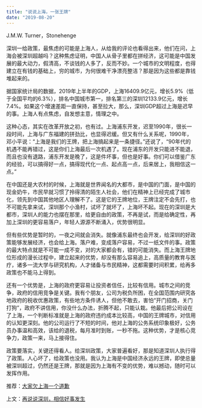 ```yaml
---
title: "说说上海，一张王牌"
date: "2019-08-20"
---
```


J.M.W. Turner，Stonehenge 

  

深圳一给政策，最焦虑的可能是上海人，从给我的评论也看得出来，他们在问，上海会被深圳超越吗？这种焦虑证明，中国人从骨子里都在拼经济，这可能是中国发展的最大动力，假清高，不谈钱的人多了，反而不妙。一个城市的文明程度，也得建立在有钱的基础上，穷的城市，为何很难干净漂亮整洁？那是因为这些都是靠钱堆起来的。

  

据国家统计局的数据，2019年上半年的GDP，上海16409.9亿元，增长5.9%（低于全国平均的6.3%），排名中国城市第一，排名第三的深圳12133.9亿元，增长7.4%。如果这个增速差距一直保持，甚至拉大，那么，深圳GDP超过上海是迟早的事。上海人有点焦虑，自发想主意，情理之中。

  

这种心态，其实在改革开放之初，也有过。上海浦东开发，迟至1990年，很长一段时间，上海与广东福建的拼劲比，也显得迟缓。但又有什么关系呢，1990年，邓小平说：“上海是我们的王牌，把上海搞起来是一条捷径。”还说了，“90年代的机遇不能再错过，这是你们上海最后一次机遇了。现在浦东的开发只能进不能退，而且也没有退路，浦东开发是晚了，这是件坏事，但也是好事。你们可以借鉴广东的经验，可以搞得好一点，搞得现代化一点、起点高一点，后来居上，我相信这一点。”

  

在中国还是大农村的时候，上海就是世界闻名的大都市，是中国的门面，是中国的现金奶牛，市民早就习惯了拎得清的陌生人社会，他们在精神上已经完成了城市化，领先到中国其他地区人理解不了。这是它的王牌地位，王牌注定不会先打，也不可能先拿来试，深圳那个小渔村，试坏了就坏了，上海坏不起。现在的深圳是大都市，深圳人的能力也摆在那里，给更自由的政策，不再是试，而是给确定性，再加上深圳的更容易落户，年轻人源源不断涌入，优势很明显。

  

但有些优势是暂时的，一夜之间就会消失。就像浦东最终也会开发，给深圳的好政策能够发展经济，也会给上海。落户难，变成落户容易，不过一纸文件的事。政策的最大特点就是不可能一成不变，对的大家都会有，错的可能消失。而上海王牌地位形成的漫长过程中，建立起来的优势，却没有那么容易追上，高质量的教育与医疗，诸多一流大学与研究机构，人才储备与市民精神，这都需要时间积累，给再多政策也不能马上得到。

  

还有一个优势是，上海的政府更容易让投资者信任，比较有信用。城市之间的竞争，政府的信用竞争是关键。我有个朋友，公司为税负所困，在全国范围内研究各地政府的税收优惠政策，有些地方条件诱人，但他不敢去，害怕“开门招商，关门打狗”，政府不讲信用，你没什么办法，折腾不起，只能认栽。他最后把公司设在了上海，一个判断标准就是上海的政府违约成本比较高，中国的王牌城市，对信用的认知更深刻。他的公司运行了不短的时间，他对上海的公务系统印象极好，公务员办事温和高效，该给的退税，每月准时到账，一秒不拖。这种优势，才是核心竞争力，政策一来，马上接得住。

  

政策要落实，关键还得看人。给深圳政策，大家普遍看好，那是知道深圳人执行得了政策。人心坏了，给政策也没用。我认为上海是中国经济永远的王牌，即使总量被深圳超过，仍然还是王牌，那就是因为上海有不变的优势，难以撼动，随时可以发挥作用。

  

推荐：[大家欠上海一个道歉](http://mp.weixin.qq.com/s?__biz=MjM5NDU0Mjk2MQ==&mid=2651623347&idx=1&sn=30b3d255a3e91023c98916fe82881630&chksm=bd7e0bad8a0982bb37ad55974483c1af9796ff934ef57363235e3b4e0affaf08600d83351c7f&scene=21#wechat_redirect)  

上文：[再说说深圳，相信好事发生](http://mp.weixin.qq.com/s?__biz=MjM5NDU0Mjk2MQ==&mid=2651634563&idx=1&sn=137acfbee1a2001737a1fe95a5bff2bc&chksm=bd7e3f9d8a09b68bf367877557627622d0671e0d11f70e1ccc1eac979943a2a6173b77c73ade&scene=21#wechat_redirect)
